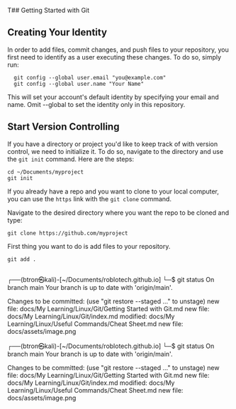 T## Getting Started with Git


## Creating Your Identity

In order to add files, commit changes, and push files to your repository, you first need to identify as a user executing these changes. 
To do so, simply run:
```
  git config --global user.email "you@example.com"
  git config --global user.name "Your Name"
```
This will set your account's default identity by specifying your email and name.
Omit --global to set the identity only in this repository.


## Start Version Controlling

If you have a directory or project you'd like to keep track of with version control, we need to initialize it. To do so, navigate to the directory and use the `git init` command. Here are the steps:

```
cd ~/Documents/myproject
git init
```
If you already have a repo and you want to clone to your local computer, you can use the `https` link with the `git clone` command. 

Navigate to the desired directory where you want the repo to be cloned and type:
```
git clone https://github.com/myproject
```
First thing you want to do is add files to your repository. 
```
git add .


```


┌──(btron㉿kali)-[~/Documents/roblotech.github.io]
└─$ git status
On branch main
Your branch is up to date with 'origin/main'.

Changes to be committed:
  (use "git restore --staged <file>..." to unstage)
        new file:   docs/My Learning/Linux/Git/Getting Started with Git.md
        new file:   docs/My Learning/Linux/Git/index.md
        modified:   docs/My Learning/Linux/Useful Commands/Cheat Sheet.md
        new file:   docs/assets/image.png
                                                                                                                                                                             
┌──(btron㉿kali)-[~/Documents/roblotech.github.io]
└─$ git status
On branch main
Your branch is up to date with 'origin/main'.

Changes to be committed:
  (use "git restore --staged <file>..." to unstage)
        new file:   docs/My Learning/Linux/Git/Getting Started with Git.md
        new file:   docs/My Learning/Linux/Git/index.md
        modified:   docs/My Learning/Linux/Useful Commands/Cheat Sheet.md
        new file:   docs/assets/image.png